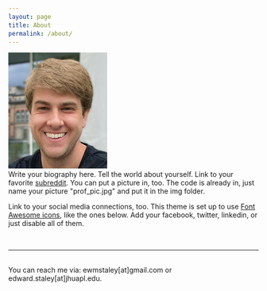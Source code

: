 ```yaml
---
layout: page
title: About
permalink: /about/
---
```


<img class="col one right" src="/img/prof_pic.jpg">

<br/>
Write your biography here. Tell the world about yourself. Link to your favorite <a href="http://reddit.com" target="blank">subreddit</a>. You can put a picture in, too. The code is already in, just name your picture "prof_pic.jpg" and put it in the img folder. 

Link to your social media connections, too. This theme is set up to use <a href="http://fortawesome.github.io/Font-Awesome/" target="blank">Font Awesome icons</a>, like the ones below. Add your facebook, twitter, linkedin, or just disable all of them. 


<br/>
<hr/>
<br/>
<span class="contacticon center">
	<a href="https://github.com" target="_blank"><i class="fa-brands fa-github"></i></a>
	<a href="http://tumblr.com" target="_blank"><i class="fa-brands fa-google-scholar"></i></a>
	<a href="https://www.linkedin.com" target="_blank"><i class="fa-brands fa-linkedin"></i></a>
</span>

<div class="col three caption">
	You can reach me via: ewmstaley[at]gmail.com or edward.staley[at]jhuapl.edu.
</div>

